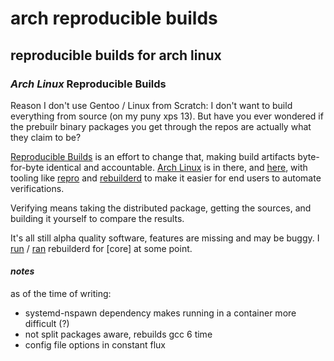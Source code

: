 # arch reproducible builds

## reproducible builds for arch linux

### _Arch Linux_ Reproducible Builds

Reason I don't use Gentoo / Linux from Scratch:
I don't want to build everything from source
(on my puny xps 13).
But have you ever wondered if the prebuilr binary packages
you get through the repos are actually what they claim to be?

[Reproducible Builds](https://reproducible-builds.org/)
is an effort to change that,
making build artifacts byte-for-byte identical and accountable.
[Arch Linux](https://tests.reproducible-builds.org/archlinux/archlinux.html)
is in there, and [here](https://reproducible.archlinux.org/),
with tooling like [repro](https://github.com/archlinux/archlinux-repro)
and [rebuilderd](https://github.com/kpcyrd/rebuilderd)
to make it easier for end users to automate verifications.

Verifying means taking the distributed package,
getting the sources,
and building it yourself to compare the results.

It's all still alpha quality software,
features are missing and may be buggy.
I [run](https://rebuilder.seankhliao.com/) /
[ran](https://web.archive.org/web/20200501111141/https://rebuilder.seankhliao.com/)
rebuilderd for [core] at some point.

#### _notes_

as of the time of writing:

- systemd-nspawn dependency makes running in a container more difficult (?)
- not split packages aware, rebuilds gcc 6 time
- config file options in constant flux

